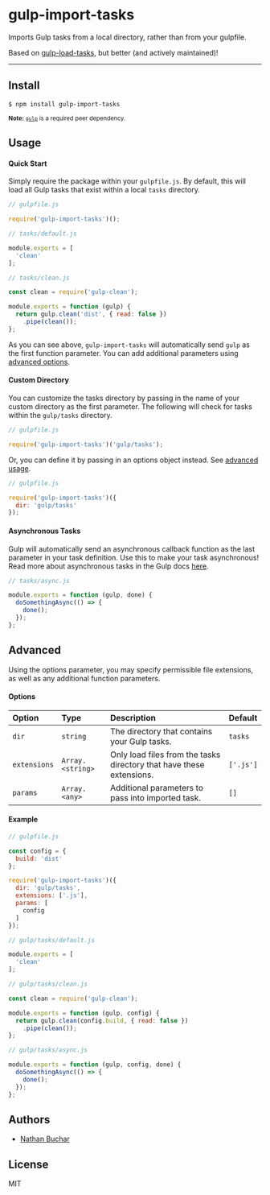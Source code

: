 gulp-import-tasks
=================

Imports Gulp tasks from a local directory, rather than from your gulpfile.

Based on [gulp-load-tasks][external_gulp-load-tasks], but better (and actively maintained)!



***



Install
-------

```
$ npm install gulp-import-tasks
```

<small>**Note:** [`gulp`][external_gulp] is a required peer dependency.</small>


Usage
-----------

#### Quick Start

Simply require the package within your `gulpfile.js`. By default, this will load all Gulp tasks that exist within a local `tasks` directory.

```js
// gulpfile.js

require('gulp-import-tasks')();
```

```js
// tasks/default.js

module.exports = [
  'clean'
];
```

```js
// tasks/clean.js

const clean = require('gulp-clean');

module.exports = function (gulp) {
  return gulp.clean('dist', { read: false })
    .pipe(clean());
};
```

As you can see above, `gulp-import-tasks` will automatically send `gulp` as the first function parameter. You can add additional parameters using [advanced options][section_advanced].


#### Custom Directory

You can customize the tasks directory by passing in the name of your custom directory as the first parameter. The following will check for tasks within the `gulp/tasks` directory.

```js
// gulpfile.js

require('gulp-import-tasks')('gulp/tasks');
```

Or, you can define it by passing in an options object instead. See [advanced usage][section_advanced].

```js
// gulpfile.js

require('gulp-import-tasks')({
  dir: 'gulp/tasks'
});
```


#### Asynchronous Tasks

Gulp will automatically send an asynchronous callback function as the last parameter in your task definition. Use this to make your task asynchronous! Read more about asynchronous tasks in the Gulp docs [here][external_gulp-async].

```js
// tasks/async.js

module.exports = function (gulp, done) {
  doSomethingAsync(() => {
    done();
  });
};
```


Advanced
--------

Using the options parameter, you may specify permissible file extensions, as well as any additional function parameters.

#### Options

| Option       | Type             | Description                                                          | Default   |
|:-------------|:-----------------|:---------------------------------------------------------------------|:----------|
| `dir`        | `string`         | The directory that contains your Gulp tasks.                         | `tasks`   |
| `extensions` | `Array.<string>` | Only load files from the tasks directory that have these extensions. | `['.js']` |
| `params`     | `Array.<any>`    | Additional parameters to pass into imported task.                    | `[]`      |


#### Example

```js
// gulpfile.js

const config = {
  build: 'dist'
};

require('gulp-import-tasks')({
  dir: 'gulp/tasks',
  extensions: ['.js'],
  params: [
    config
  ]
});
```

```js
// gulp/tasks/default.js

module.exports = [
  'clean'
];
```

```js
// gulp/tasks/clean.js

const clean = require('gulp-clean');

module.exports = function (gulp, config) {
  return gulp.clean(config.build, { read: false })
    .pipe(clean());
};
```

```js
// gulp/tasks/async.js

module.exports = function (gulp, config, done) {
  doSomethingAsync(() => {
    done();
  });
};
```



Authors
-------
* [Nathan Buchar]


License
-------
MIT




[Nathan Buchar]: mailto:hello@nathanbuchar.com

[section_install]: #install
[section_usage]: #usage
[section_advanced]: #advanced

[external_gulp-load-tasks]: https://npmjs.com/package/gulp-load-tasks
[external_gulp-async]: https://github.com/gulpjs/gulp/blob/master/docs/API.md#async-task-support
[external_gulp]: https://npmjs.com/package/gulp
